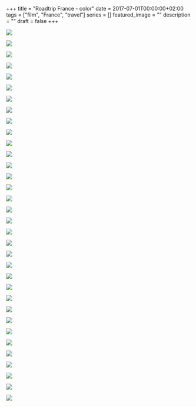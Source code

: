 +++
title =  "Roadtrip France - color"
date = 2017-07-01T00:00:00+02:00
tags = ["film", "France", "travel"]
series = []
featured_image = ""
description = ""
draft = false
+++

![](/img/2017/RoadtripFranceColor/RoadtripFranceColor-01.jpg)

![](/img/2017/RoadtripFranceColor/RoadtripFranceColor-02.jpg)

![](/img/2017/RoadtripFranceColor/RoadtripFranceColor-03.jpg)

![](/img/2017/RoadtripFranceColor/RoadtripFranceColor-04.jpg)

![](/img/2017/RoadtripFranceColor/RoadtripFranceColor-05.jpg)

![](/img/2017/RoadtripFranceColor/RoadtripFranceColor-06.jpg)

![](/img/2017/RoadtripFranceColor/RoadtripFranceColor-07.jpg)

![](/img/2017/RoadtripFranceColor/RoadtripFranceColor-08.jpg)

![](/img/2017/RoadtripFranceColor/RoadtripFranceColor-09.jpg)

![](/img/2017/RoadtripFranceColor/RoadtripFranceColor-10.jpg)

![](/img/2017/RoadtripFranceColor/RoadtripFranceColor-11.jpg)

![](/img/2017/RoadtripFranceColor/RoadtripFranceColor-12.jpg)

![](/img/2017/RoadtripFranceColor/RoadtripFranceColor-13.jpg)

![](/img/2017/RoadtripFranceColor/RoadtripFranceColor-14.jpg)

![](/img/2017/RoadtripFranceColor/RoadtripFranceColor-15.jpg)

![](/img/2017/RoadtripFranceColor/RoadtripFranceColor-16.jpg)

![](/img/2017/RoadtripFranceColor/RoadtripFranceColor-17.jpg)

![](/img/2017/RoadtripFranceColor/RoadtripFranceColor-18.jpg)

![](/img/2017/RoadtripFranceColor/RoadtripFranceColor-19.jpg)

![](/img/2017/RoadtripFranceColor/RoadtripFranceColor-20.jpg)

![](/img/2017/RoadtripFranceColor/RoadtripFranceColor-21.jpg)

![](/img/2017/RoadtripFranceColor/RoadtripFranceColor-22.jpg)

![](/img/2017/RoadtripFranceColor/RoadtripFranceColor-23.jpg)

![](/img/2017/RoadtripFranceColor/RoadtripFranceColor-24.jpg)

![](/img/2017/RoadtripFranceColor/RoadtripFranceColor-25.jpg)

![](/img/2017/RoadtripFranceColor/RoadtripFranceColor-26.jpg)

![](/img/2017/RoadtripFranceColor/RoadtripFranceColor-27.jpg)

![](/img/2017/RoadtripFranceColor/RoadtripFranceColor-28.jpg)

![](/img/2017/RoadtripFranceColor/RoadtripFranceColor-29.jpg)

![](/img/2017/RoadtripFranceColor/RoadtripFranceColor-30.jpg)

![](/img/2017/RoadtripFranceColor/RoadtripFranceColor-31.jpg)

![](/img/2017/RoadtripFranceColor/RoadtripFranceColor-32.jpg)

![](/img/2017/RoadtripFranceColor/RoadtripFranceColor-33.jpg)

![](/img/2017/RoadtripFranceColor/RoadtripFranceColor-34.jpg)
